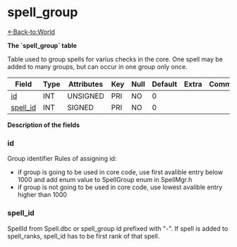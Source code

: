 # spell\_group

[<-Back-to:World](database-world.md)

**The \`spell\_group\` table**

Table used to group spells for varius checks in the core. One spell may be added to many groups, but can occur in one group only once.

| Field         | Type    | Attributes | Key | Null | Default | Extra | Comment |
|---------------|---------|------------|-----|------|---------|-------|---------|
| [id][1]       | INT | UNSIGNED   | PRI | NO   | 0       |       |         |
| [spell_id][2] | INT | SIGNED     | PRI | NO   | 0       |       |         |

[1]: #id
[2]: #spell_id

**Description of the fields**

### id

Group identifier
Rules of assigning id:

-   if group is going to be used in core code, use first avalible entry below 1000 and add enum value to SpellGroup enum in SpellMgr.h
-   if group is not going to be used in core code, use lowest avalible entry higher than 1000

### spell\_id

SpellId from Spell.dbc or spell\_group id prefixed with "-". If spell is added to spell\_ranks, spell\_id has to be first rank of that spell.
